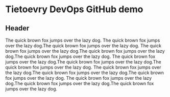 # Tietoevry DevOps GitHub demo

## Header

The quick brown fox jumps over the lazy dog.  The quick brown fox jumps over the lazy dog.The quick brown fox jumps over the lazy dog.
The quick brown fox jumps over the lazy dog.The quick brown fox jumps over the lazy dog.The quick brown fox jumps over the lazy dog.
The quick brown fox jumps over the lazy dog.The quick brown fox jumps over the lazy dog.The quick brown fox jumps over the lazy dog.
The quick brown fox jumps over the lazy dog.The quick brown fox jumps over the lazy dog.The quick brown fox jumps over the lazy dog.
The quick brown fox jumps over the lazy dog.The quick brown fox jumps over the lazy dog.The quick brown fox jumps over the lazy dog.

